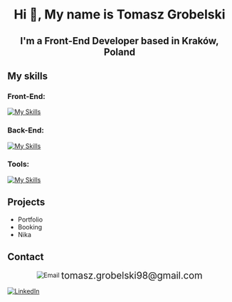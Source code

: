 <h1 align="center">Hi 👋, My name is Tomasz Grobelski</h1>
<h2 align="center">I'm a Front-End Developer based in Kraków, Poland</h2>


## My skills

<h3 align="left">Front-End:</h3>

[![My Skills](https://skillicons.dev/icons?i=html,css,sass,tailwind,js,ts,react)](https://skillicons.dev)
<h3 align="left">Back-End:</h3>

[![My Skills](https://skillicons.dev/icons?i=nodejs,express,mongodb)](https://skillicons.dev)

<h3 align="left">Tools:</h3>

[![My Skills](https://skillicons.dev/icons?i=vscode,git,babel,webpack,vite)](https://skillicons.dev)

## Projects

- Portfolio
- Booking
- Nika

## Contact 

<p align="center">
  <img src="https://img.icons8.com/?size=48&id=mXcvtsj8e1Ug&format=gif" alt="Email" />
  <a href="mailto:tomasz.grobelski98@gmail.com" style="font-size: 1.5em; text-decoration: none; vertical-align: middle;">tomasz.grobelski98@gmail.com</a>
</p>

[![LinkedIn](https://img.icons8.com/?size=48&id=13930&format=png)](https://www.linkedin.com/in/tomasz-grobelski-6182b4145/)
